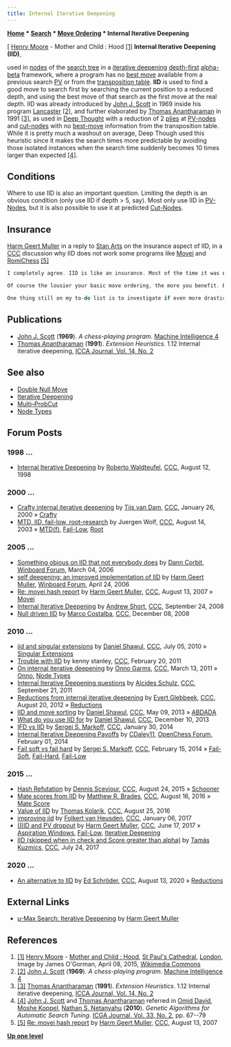 ```yaml
---
title: Internal Iterative Deepening
---
```

**[Home](Home "Home") \* [Search](Search "Search") \* [Move Ordering](Move_Ordering "Move Ordering") \* Internal Iterative Deepening**



[ [Henry Moore](Category:Henry_Moore "Category:Henry Moore") - Mother and Child : Hood <a id="cite-note-1" href="#cite-ref-1">[1]</a>
**Internal Iterative Deepening (IID)**,  

used in [nodes](Node "Node") of the [search tree](Search_Tree "Search Tree") in a [iterative deepening](Iterative_Deepening "Iterative Deepening") [depth-first](Depth-First "Depth-First") [alpha-beta](Alpha-Beta "Alpha-Beta") framework, where a program has no [best move](Best_Move "Best Move") available from a previous search [PV](Principal_Variation "Principal Variation") or from the [transposition table](Transposition_Table "Transposition Table"). **IID** is used to find a good move to search first by searching the current position to a reduced depth, and using the best move of that search as the first move at the real depth. IID was already introduced by [John J. Scott](John_J._Scott "John J. Scott") in 1969 inside his program [Lancaster](Lancaster "Lancaster") <a id="cite-note-2" href="#cite-ref-2">[2]</a>, and further elaborated by [Thomas Anantharaman](Thomas_Anantharaman "Thomas Anantharaman") in 1991 <a id="cite-note-3" href="#cite-ref-3">[3]</a>, as used in [Deep Thought](Deep_Thought "Deep Thought") with a reduction of 2 [plies](Ply "Ply") at [PV-nodes](Node_Types#PV-Node "Node Types") and [cut-nodes](Node_Types#Cut-Nodes "Node Types") with no [best-move](Best_Move "Best Move") information from the transposition table. While it is pretty much a washout on average, Deep Though used this heuristic since it makes the search times more predictable by avoiding those isolated instances when the search time suddenly becomes 10 times larger than expected <a id="cite-note-4" href="#cite-ref-4">[4]</a>. 



## Conditions


Where to use IID is also an important question. Limiting the depth is an obvious condition (only use IID if depth > 5, say). Most only use IID in [PV-Nodes](Node_Types#PV-Node "Node Types"), but it is also possible to use it at predicted [Cut-Nodes](Node_Types#Cut-Nodes "Node Types").



## Insurance


[Harm Geert Muller](Harm_Geert_Muller "Harm Geert Muller") in a reply to [Stan Arts](Stan_Arts "Stan Arts") on the insurance aspect of IID, in a [CCC](CCC "CCC") discussion why IID does not work some programs like [Movei](Movei "Movei") and [RomiChess](RomiChess "RomiChess") <a id="cite-note-5" href="#cite-ref-5">[5]</a>




```C++
I completely agree. IID is like an insurance. Most of the time it was not needed, but then it also costs very little. And now and then it saves you big time.

```


```C++
Of course the lousier your basic move ordering, the more you benefit. But then it can be really spectacular, to the point where a program like [micro-Max](Micro-Max "Micro-Max") (which does have no move ordering at all, not even a move list, and can only search moves as it generates them) is able to compete with 'serious' engines. IID really works miracles there.

```


```C++
One thing still on my to-do list is to investigate if even more drastic IID would not even be better. I am thinking of situations where a previously best move in a [PV node](Node_Types#PV-Node "Node Types") experiences a dramatic drop in [score](Score "Score") (or even any decrease in score) at high search depth. If that move has been best move for many [ID](Iterative_Deepening "Iterative Deepening") or IID iterations, you will know next to nothing about the other moves. They have always been scoring below [alpha](Alpha "Alpha"), all their hashed scores are [upper bounds](Upper_Bound "Upper Bound"), and in many cases the upper bounds are no longer usable. (With [hard fail](Fail-Hard "Fail-Hard") they would never be usable!) Disastrously poor moves might very well have the highest upper bounds. To prevent wasting lots of time on such a disastrous move at high search depth, it would make sense to start searching for moves that might beat the new alpha at small depth first, resetting the IID depth back to 1 in PV nodes each time the value of alpha after search of the previous best move drops compared to the previous iteration. 

```

## Publications


* [John J. Scott](John_J._Scott "John J. Scott") (**1969**). *A chess-playing program*. [Machine Intelligence 4](http://www.doc.ic.ac.uk/~shm/MI/mi4.html)
* [Thomas Anantharaman](Thomas_Anantharaman "Thomas Anantharaman") (**1991**). *Extension Heuristics*. 1.12 Internal iterative deepening, [ICCA Journal, Vol. 14, No. 2](ICGA_Journal#14_2 "ICGA Journal")


## See also


* [Double Null Move](Double_Null_Move "Double Null Move")
* [Iterative Deepening](Iterative_Deepening "Iterative Deepening")
* [Multi–ProbCut](ProbCut#MPC "ProbCut")
* [Node Types](Node_Types "Node Types")


## Forum Posts


### 1998 ...


* [Internal Iterative Deepening](https://www.stmintz.com/ccc/index.php?id=24521) by [Roberto Waldteufel](Roberto_Waldteufel "Roberto Waldteufel"), [CCC](CCC "CCC"), August 12, 1998


### 2000 ...


* [Crafty internal iterative deepening](https://www.stmintz.com/ccc/index.php?id=92088) by [Tijs van Dam](index.php?title=Tijs_van_Dam&action=edit&redlink=1 "Tijs van Dam (page does not exist)"), [CCC](CCC "CCC"), January 26, 2000 » [Crafty](Crafty "Crafty")
* [MTD, IID, fail-low, root-research](https://www.stmintz.com/ccc/index.php?id=311269) by Juergen Wolf, [CCC](CCC "CCC"), August 14, 2003 » [MTD(f)](MTD(f) "MTD(f)"), [Fail-Low](Fail-Low "Fail-Low"), [Root](Root "Root")


### 2005 ...


* [Something obious on IID that not everybody does](http://www.open-aurec.com/wbforum/viewtopic.php?f=4&t=4456&p=23208) by [Dann Corbit](Dann_Corbit "Dann Corbit"), [Winboard Forum](Computer_Chess_Forums "Computer Chess Forums"), March 04, 2006
* [self deepening: an improved implementation of IID](http://www.open-aurec.com/wbforum/viewtopic.php?f=4&t=4698) by [Harm Geert Muller](Harm_Geert_Muller "Harm Geert Muller"), [Winboard Forum](Computer_Chess_Forums "Computer Chess Forums"), April 24, 2006
* [Re: movei hash report](http://www.talkchess.com/forum/viewtopic.php?topic_view=threads&p=137538&t=15688) by [Harm Geert Muller](Harm_Geert_Muller "Harm Geert Muller"), [CCC](CCC "CCC"), August 13, 2007 » [Movei](Movei "Movei")
* [Internal Iterative Deepening](http://www.talkchess.com/forum/viewtopic.php?t=23947) by [Andrew Short](index.php?title=Andrew_Short&action=edit&redlink=1 "Andrew Short (page does not exist)"), [CCC](CCC "CCC"), September 24, 2008
* [Null driven IID](http://www.talkchess.com/forum/viewtopic.php?t=25317) by [Marco Costalba](Marco_Costalba "Marco Costalba"), [CCC](CCC "CCC"), December 08, 2008


### 2010 ...


* [iid and singular extensions](http://www.talkchess.com/forum/viewtopic.php?t=35302) by [Daniel Shawul](Daniel_Shawul "Daniel Shawul"), [CCC](CCC "CCC"), July 05, 2010 » [Singular Extensions](Singular_Extensions "Singular Extensions")
* [Trouble with IID](http://www.talkchess.com/forum/viewtopic.php?t=38140) by kenny stanley, [CCC](CCC "CCC"), February 20, 2011
* [On internal iterative deepening](http://www.talkchess.com/forum/viewtopic.php?t=38408) by [Onno Garms](Onno_Garms "Onno Garms"), [CCC](CCC "CCC"), March 13, 2011 » [Onno](Onno "Onno"), [Node Types](Node_Types "Node Types")
* [Internal Iterative Deepening questions](http://www.talkchess.com/forum/viewtopic.php?t=40484) by [Alcides Schulz](Alcides_Schulz "Alcides Schulz"), [CCC](CCC "CCC"), September 21, 2011
* [Reductions from internal iterative deepening](http://www.talkchess.com/forum/viewtopic.php?t=44844) by [Evert Glebbeek](Evert_Glebbeek "Evert Glebbeek"), [CCC](CCC "CCC"), August 20, 2012 » [Reductions](Reductions "Reductions")
* [IID and move sorting](http://www.talkchess.com/forum/viewtopic.php?t=47951) by [Daniel Shawul](Daniel_Shawul "Daniel Shawul"), [CCC](CCC "CCC"), May 09, 2013 » [ABDADA](ABDADA "ABDADA")
* [What do you use IID for](http://www.talkchess.com/forum/viewtopic.php?t=50419) by [Daniel Shawul](Daniel_Shawul "Daniel Shawul"), [CCC](CCC "CCC"), December 10, 2013
* [IFD vs IID](http://www.talkchess.com/forum/viewtopic.php?t=51116) by [Sergei S. Markoff](Sergei_Markoff "Sergei Markoff"), [CCC](CCC "CCC"), January 30, 2014
* [Internal Iterative Deepening Payoffs](http://www.open-chess.org/viewtopic.php?f=5&t=2585) by [CDaley11](Christian_Daley "Christian Daley"), [OpenChess Forum](Computer_Chess_Forums "Computer Chess Forums"), February 01, 2014
* [Fail soft vs fail hard](http://www.talkchess.com/forum/viewtopic.php?t=51284) by [Sergei S. Markoff](Sergei_Markoff "Sergei Markoff"), [CCC](CCC "CCC"), February 15, 2014 » [Fail-Soft](Fail-Soft "Fail-Soft"), [Fail-Hard](Fail-Hard "Fail-Hard"), [Fail-Low](Fail-Low "Fail-Low")


### 2015 ...


* [Hash Refutation](http://www.talkchess.com/forum/viewtopic.php?t=57374) by [Dennis Sceviour](Dennis_Sceviour "Dennis Sceviour"), [CCC](CCC "CCC"), August 24, 2015 » [Schooner](Schooner "Schooner")
* [Mate scores from IID](http://www.talkchess.com/forum/viewtopic.php?t=61134) by [Matthew R. Brades](Matthew_R._Brades "Matthew R. Brades"), [CCC](CCC "CCC"), August 16, 2016 » [Mate Score](Checkmate#MateScore "Checkmate")
* [Value of IID](http://www.talkchess.com/forum/viewtopic.php?t=61229) by [Thomas Kolarik](Thomas_Kolarik "Thomas Kolarik"), [CCC](CCC "CCC"), August 25, 2016
* [improving iid](http://www.talkchess.com/forum/viewtopic.php?t=62737) by [Folkert van Heusden](Folkert_van_Heusden "Folkert van Heusden"), [CCC](CCC "CCC"), January 06, 2017
* [(I)ID and PV dropout](http://www.talkchess.com/forum/viewtopic.php?t=64321) by [Harm Geert Muller](Harm_Geert_Muller "Harm Geert Muller"), [CCC](CCC "CCC"), June 17, 2017 » [Aspiration Windows](Aspiration_Windows "Aspiration Windows"), [Fail-Low](Fail-Low "Fail-Low"), [Iterative Deepening](Iterative_Deepening "Iterative Deepening")
* [IID (skipped when in check and Score greater than alpha)](http://www.talkchess.com/forum/viewtopic.php?t=64706) by [Tamás Kuzmics](Tam%C3%A1s_Kuzmics "Tamás Kuzmics"), [CCC](CCC "CCC"), July 24, 2017


### 2020 ...


* [An alternative to IID](http://www.talkchess.com/forum3/viewtopic.php?f=7&t=74769) by [Ed Schröder](Ed_Schroder "Ed Schroder"), [CCC](CCC "CCC"), August 13, 2020 » [Reductions](Reductions "Reductions")


## External Links


* [µ-Max Search: Iterative Deepening](http://home.hccnet.nl/h.g.muller/deepen.html) by [Harm Geert Muller](Harm_Geert_Muller "Harm Geert Muller")


## References


1. <a id="cite-ref-1" href="#cite-note-1">[1]</a> [Henry Moore](Category:Henry_Moore "Category:Henry Moore") - [Mother and Child : Hood](https://atceramicsima.wordpress.com/2016/06/07/mother-and-child-hood-henry-moore-1983/), [St Paul's Cathedral](https://en.wikipedia.org/wiki/St_Paul%27s_Cathedral), [London](https://en.wikipedia.org/wiki/London), Image by James O'Gorman, April 08, 2015, [Wikimedia Commons](https://en.wikipedia.org/wiki/Wikimedia_Commons)
2. <a id="cite-ref-2" href="#cite-note-2">[2]</a> [John J. Scott](John_J._Scott "John J. Scott") (**1969**). *A chess-playing program*. [Machine Intelligence 4](http://www.doc.ic.ac.uk/~shm/MI/mi4.html)
3. <a id="cite-ref-3" href="#cite-note-3">[3]</a> [Thomas Anantharaman](Thomas_Anantharaman "Thomas Anantharaman") (**1991**). *Extension Heuristics*. 1.12 Internal iterative deepening, [ICCA Journal, Vol. 14, No. 2](ICGA_Journal#14_2 "ICGA Journal")
4. <a id="cite-ref-4" href="#cite-note-4">[4]</a> [John J. Scott](John_J._Scott "John J. Scott") and [Thomas Anantharaman](Thomas_Anantharaman "Thomas Anantharaman") referred in [Omid David](Eli_David "Eli David"), [Moshe Koppel](Moshe_Koppel "Moshe Koppel"), [Nathan S. Netanyahu](Nathan_S._Netanyahu "Nathan S. Netanyahu") (**2010**). *Genetic Algorithms for Automatic Search Tuning*. [ICGA Journal, Vol. 33, No. 2](ICGA_Journal#33_2 "ICGA Journal"), pp. 67--79
5. <a id="cite-ref-5" href="#cite-note-5">[5]</a> [Re: movei hash report](http://www.talkchess.com/forum/viewtopic.php?topic_view=threads&p=137538&t=15688) by [Harm Geert Muller](Harm_Geert_Muller "Harm Geert Muller"), [CCC](CCC "CCC"), August 13, 2007

**[Up one level](Move_Ordering "Move Ordering")**







 

